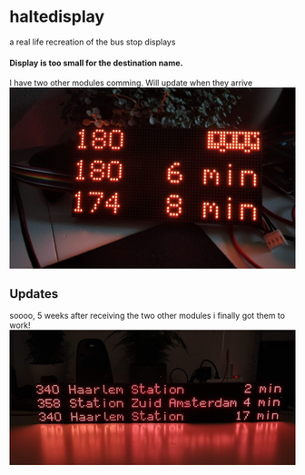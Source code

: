 # haltedisplay
a real life recreation of the bus stop displays

#### Display is too small for the destination name.
I have two other modules comming. Will update when they arrive
![small display](https://github.com/dustybee/haltedisplay/blob/master/images/display.png "small display")

## Updates
soooo, 5 weeks after receiving the two other modules i finally got them to work!
![big display](https://github.com/dustybee/haltedisplay/blob/master/images/display-big.png "big display")
